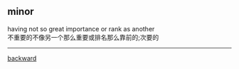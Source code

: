 ## minor  
having not so great importance or rank as another  
不重要的不像另一个那么重要或排名那么靠前的;次要的  

----  

[backward](47.md)  